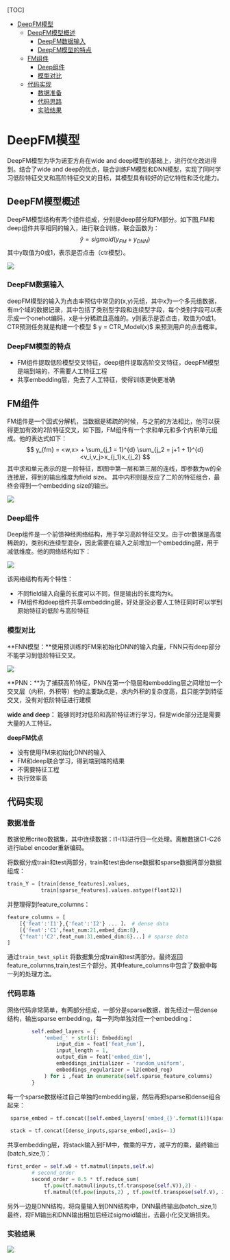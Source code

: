 [TOC]

- [DeepFM模型](#deepfm--)
  * [DeepFM模型概述](#deepfm----)
    + [DeepFM数据输入](#deepfm----)
    + [DeepFM模型的特点](#deepfm-----)
  * [FM组件](#fm--)
    + [Deep组件](#deep--)
    + [模型对比](#----)
  * [代码实现](#----)
    + [数据准备](#----)
    + [代码思路](#----)
    + [实验结果](#----)

# DeepFM模型

DeepFM模型为华为诺亚方舟在wide and deep模型的基础上，进行优化改进得到。结合了wide and deep的优点，联合训练FM模型和DNN模型，实现了同时学习低阶特征交叉和高阶特征交叉的目标，其模型具有较好的记忆特性和泛化能力。

## DeepFM模型概述

DeepFM模型结构有两个组件组成，分别是deep部分和FM部分。如下图,FM和deep组件共享相同的输入，进行联合训练，联合函数为：
$$
\hat{y} = sigmoid(y_{FM} + y_{DNN})
$$
其中y取值为0或1，表示是否点击（ctr模型）。

<img src = "../images/deepfm_1.png" >

### DeepFM数据输入

deepFM模型的输入为点击率预估中常见的(x,y)元组，其中x为一个多元组数据，有m个域的数据记录，其中包括了类别型字段和连续型字段，每个类别字段可以表示成一个onehot编码，x是十分稀疏且高维的。y则表示是否点击，取值为0或1。CTR预测任务就是构建一个模型 $ y = CTR\_Model(x)$ 来预测用户的点击概率。

### DeepFM模型的特点

- FM组件提取低阶模型交叉特征，deep组件提取高阶交叉特征，deepFM模型是端到端的，不需要人工特征工程
- 共享embedding层，免去了人工特征，使得训练更快更准确

## FM组件

FM组件是一个因式分解机，当数据是稀疏的时候，与之前的方法相比，他可以获得更加有效的2阶特征交叉，如下图，FM组件有一个求和单元和多个内积单元组成。他的表达式如下：
$$
y_{fm} = <w,x> + \sum_{j_1 = 1}^{d} \sum_{j_2 = j+1 + 1}^{d} <v_i,v_j>x_{j_1}x_{j_2}
$$
其中求和单元表示的是一阶特征，即图中第一层和第三层的连线，即参数为w的全连接层，得到的输出维度为field size。 其中内积则是反应了二阶的特征组合，最终会得到一个embedding size的输出。



<img src = '../images/deepfm_2.png'>



### Deep组件

Deep组件是一个前馈神经网络结构，用于学习高阶特征交叉。由于ctr数据是高度稀疏的，类别和连续型混杂，因此需要在输入之前增加一个embedding层，用于减低维度。他的网络结构如下：

<img src='../images/deepfm_3.png'>

该网络结构有两个特性：

- 不同field输入向量的长度可以不同，但是输出的长度均为k。
- FM组件和deep组件共享embedding层，好处是没必要人工特征同时可以学到原始特征的低阶与高阶特征

### 模型对比

**FNN模型：**使用预训练的FM来初始化DNN的输入向量，FNN只有deep部分不能学习到低阶特征交叉。

<img src = '../images/fnn_1.png'>

**PNN：**为了捕获高阶特征，PNN在第一个隐层和embedding层之间增加一个交叉层（内积，外积等）他的主要缺点是，求内外积的复杂度高，且只能学到特征交叉，没有对低阶特征进行建模

**wide and deep：** 能够同时对低阶和高阶特征进行学习，但是wide部分还是需要大量的人工特征。

**deepFM优点**

- 没有使用FM来初始化DNN的输入
- FM和deep联合学习，得到端到端的结果
- 不需要特征工程
- 执行效率高



## 代码实现

### 数据准备

数据使用criteo数据集，其中连续数据：I1-I13进行归一化处理。离散数据C1-C26进行label encoder重新编码。

将数据分成train和test两部分，train和test由dense数据和sparse数据两部分数据组成：

```python
train_Y = [train[dense_features].values,
           train[sparse_features].values.astype(float32)]
```

并整理得到feature_columns：

```python
feature_columns = [
    [{'feat':'I1'},{'feat':'I2'} ... ]， # dense data
    [{'feat':'C1',feat_num:21,embed_dim:8},
    {'feat':'C2',feat_num:31,embed_dim:8}...] # sparse data
]
```

通过`train_test_split` 将数据集分成train和test两部分。最终返回feature_columns,train,test三个部分。其中feature_columns中包含了数据中每一列的处理方法。

### 代码思路

网络代码非常简单，有两部分组成，一部分是sparse数据，首先经过一层dense结构，输出sparse embedding，每一列均单独对应一个embedding：

```python
        self.embed_layers = {
            'embed_' + str(i): Embedding(
                input_dim = feat['feat_num'],
                input_length = 1,
                output_dim = feat['embed_dim'],
                embeddings_initializer = 'random_uniform',
                embeddings_regularizer = l2(embed_reg)
            ) for i ,feat in enumerate(self.sparse_feature_columns)
        }
```

每一个sparse数据经过自己单独的embedding层，然后再把sparse和dense组合起来：

```python
 sparse_embed = tf.concat([self.embed_layers['embed_{}'.format(i)](sparse_inputs[:,i]) for i in range(sparse_inputs.shape[1])],axis=-1)
 
 stack = tf.concat([dense_inputs,sparse_embed],axis=-1)
```

共享embedding层，将stack输入到FM中，做乘的平方，减平方的乘，最终输出(batch_size,1)：

```python
first_order = self.w0 + tf.matmul(inputs,self.w)
        # second_order
        second_order = 0.5 * tf.reduce_sum(
            tf.pow(tf.matmul(inputs,tf.transpose(self.V)),2) -
            tf.matmul(tf.pow(inputs,2) , tf.pow(tf.transpose(self.V), 2)),axis=1,keepdims=True)
```

另外一边是DNN结构，将向量输入到DNN结构中，DNN最终输出(batch_size,1)最终，将FM输出和DNN输出相加后经过sigmoid输出，去最小化交叉熵损失。

### 实验结果

<img src = '../images/deepfm_4.png'>

